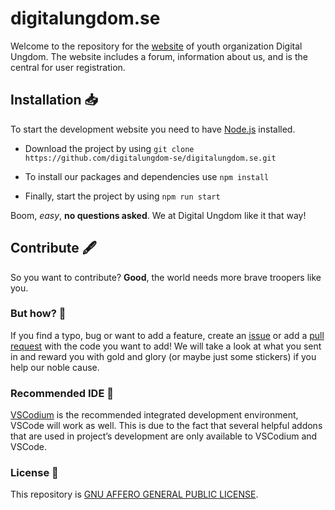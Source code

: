 # digitalungdom.se

Welcome to the repository for the [website](https://digitalungdom.se/) of youth organization Digital Ungdom. The website includes a forum, information about us, and is the central for user registration.

## Installation 📥

To start the development website you need to have [Node.js](https://nodejs.org/en/download/) installed.

- Download the project by using `git clone https://github.com/digitalungdom-se/digitalungdom.se.git`

- To install our packages and dependencies use `npm install`

- Finally, start the project by using `npm run start`

Boom, _easy_, **no questions asked**. We at Digital Ungdom like it that way!

## Contribute 🖋️

So you want to contribute? **Good**, the world needs more brave troopers like you.

### But how? 🤔

If you find a typo, bug or want to add a feature, create an [issue](https://github.com/digitalungdom-se/digitalungdom.se/issues) or add a [pull request](https://github.com/digitalungdom-se/digitalungdom.se/pulls) with the code you want to add! We will take a look at what you sent in and reward you with gold and glory (or maybe just some stickers) if you help our noble cause.

### Recommended IDE 💾

[VSCodium](https://vscodium.com/) is the recommended integrated development environment, VSCode will work as well. This is due to the fact that several helpful addons that are used in project’s development are only available to VSCodium and VSCode.

### License 📝

This repository is [GNU AFFERO GENERAL PUBLIC LICENSE](./LICENSE).
